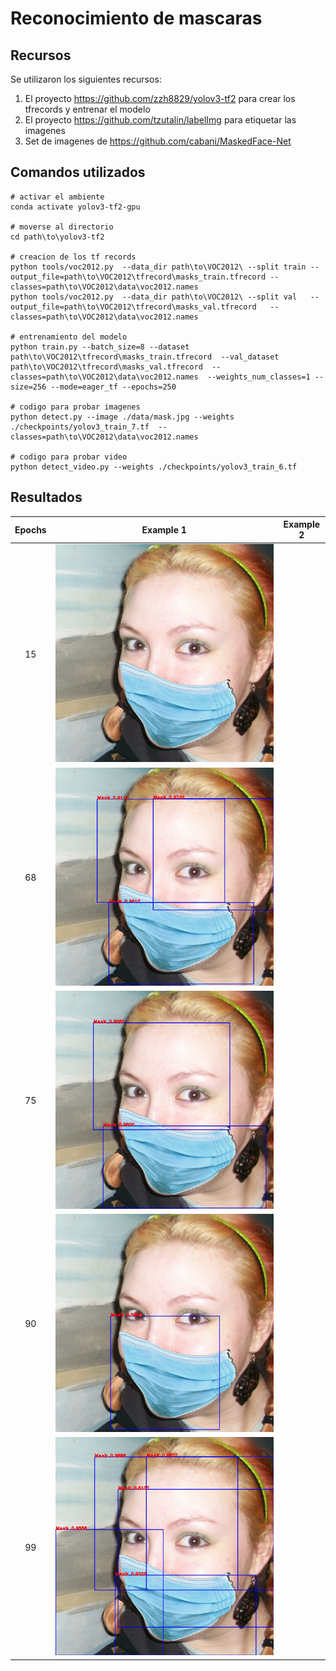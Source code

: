 # Reconocimiento de mascaras

## Recursos

Se utilizaron los siguientes recursos:

1. El proyecto https://github.com/zzh8829/yolov3-tf2 para crear los tfrecords y entrenar el modelo
2. El proyecto https://github.com/tzutalin/labelImg para etiquetar las imagenes
3. Set de imagenes de https://github.com/cabani/MaskedFace-Net

## Comandos utilizados

``` 
# activar el ambiente
conda activate yolov3-tf2-gpu

# moverse al directorio
cd path\to\yolov3-tf2

# creacion de los tf records
python tools/voc2012.py  --data_dir path\to\VOC2012\ --split train --output_file=path\to\VOC2012\tfrecord\masks_train.tfrecord --classes=path\to\VOC2012\data\voc2012.names 
python tools/voc2012.py  --data_dir path\to\VOC2012\ --split val   --output_file=path\to\VOC2012\tfrecord\masks_val.tfrecord   --classes=path\to\VOC2012\data\voc2012.names 

# entrenamiento del modelo
python train.py --batch_size=8 --dataset path\to\VOC2012\tfrecord\masks_train.tfrecord  --val_dataset path\to\VOC2012\tfrecord\masks_val.tfrecord  --classes=path\to\VOC2012\data\voc2012.names  --weights_num_classes=1 --size=256 --mode=eager_tf --epochs=250

# codigo para probar imagenes
python detect.py --image ./data/mask.jpg --weights ./checkpoints/yolov3_train_7.tf  --classes=path\to\VOC2012\data\voc2012.names

# codigo para probar video
python detect_video.py --weights ./checkpoints/yolov3_train_6.tf
```

## Resultados

| Epochs |                          Example 1                           | Example 2 |
| :----: | :----------------------------------------------------------: | :-------: |
|   15   | ![output15](https://github.com/juanjosesanchez/masks-recgonition/blob/main/examples/output15.jpg) |           |
|   68   | ![output68](https://github.com/juanjosesanchez/masks-recgonition/blob/main/examples/output68.jpg) |           |
|   75   | ![output75](https://github.com/juanjosesanchez/masks-recgonition/blob/main/examples/output75.jpg) |           |
|   90   | ![output90](https://github.com/juanjosesanchez/masks-recgonition/blob/main/examples/output90.jpg) |           |
|   99   | ![output99](https://github.com/juanjosesanchez/masks-recgonition/blob/main/examples/output99.jpg) |           |

